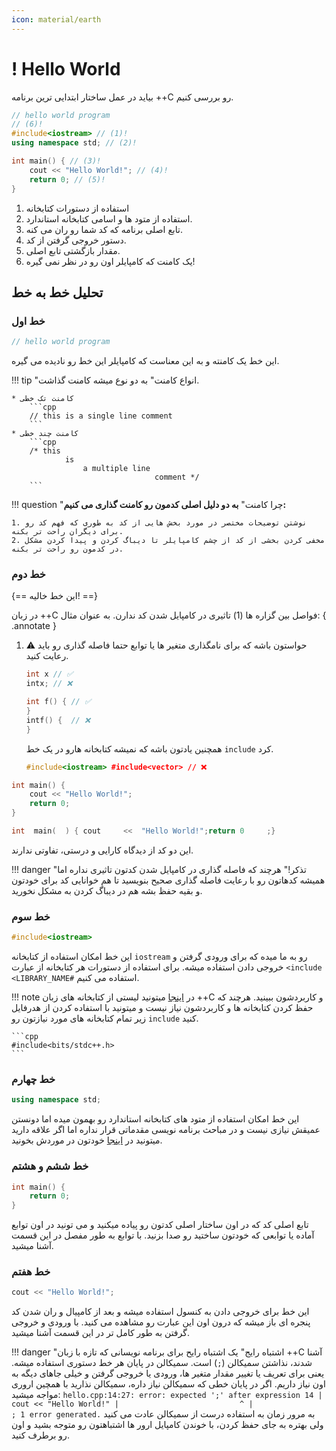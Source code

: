 ```yaml
---
icon: material/earth
---
```



# ! Hello World

بیاید در عمل ساختار ابتدایی ترین برنامه ++C رو بررسی کنیم.


```cpp linenums="1"
// hello world program 
// (6)!
#include<iostream> // (1)!
using namespace std; // (2)!

int main() { // (3)!
    cout << "Hello World!"; // (4)!
    return 0; // (5)!
}
```

1. استفاده از دستورات کتابخانه 
2. استفاده از متود ها و اسامی کتابخانه استاندارد. 
3. تابع اصلی برنامه که کد شما رو ران می کنه. 
4. دستور خروجی گرفتن از کد. 
5. مقدار بازگشتی تابع اصلی. 
6. یک کامنت که کامپایلر اون رو در نظر نمی گیره!

## تحلیل خط به خط

### خط اول

```cpp
// hello world program
```

این خط یک کامنته و به این معناست که کامپایلر این خط رو نادیده می گیره.

!!! tip "انواع کامنت"
    به دو نوع میشه کامنت گذاشت.

    * کامنت تک خطی
        ```cpp
        // this is a single line comment
        ```
    * کامنت چند خطی
        ```cpp
        /* this
                is
                    a multiple line
                                    comment */
        ```


!!! question "چرا کامنت"
    **به دو دلیل اصلی کدمون رو کامنت گذاری می کنیم:**

    1. نوشتن توضیحات مختصر در مورد بخش هایی از کد به طوری که فهم کد رو برای دیگران راحت تر بکنه.
    2. مخفی کردن بخشی از کد از چشم کامپایلر تا دیباگ کردن و پیدا کردن مشکل در کدمون رو راحت تر بکنه.


### خط دوم
{== این خط خالیه! ==}

در زبان ++C فواصل بین گزاره ها (1) تاثیری در کامپایل شدن کد ندارن. به عنوان مثال:
{ .annotate }

1. :warning: حواستون باشه که برای نامگذاری متغیر ها یا توابع حتما فاصله گذاری رو باید رعایت کنید.
    ```cpp
    int x // ✅  
    intx; // ❌ 
    ``` 

    ```cpp
    int f() { // ✅
    }
    intf() {  // ❌
    }
    ```

    همچنین یادتون باشه که نمیشه کتابخانه هارو در یک خط `include` کرد.
    ```cpp
    #include<iostream> #include<vector> // ❌
    ```

```cpp 
int main() { 
    cout << "Hello World!";
    return 0;
}
```

``` cpp
int  main(  ) { cout     <<  "Hello World!";return 0     ;}
```

این دو کد از دیدگاه کارایی و درستی، تفاوتی ندارند.

!!! danger "تذکر!"
    هرچند که فاصله گذاری در کامپایل شدن کدتون تاثیری نداره اما همیشه کدهاتون رو با رعایت فاصله گذاری صحیح بنویسید تا هم
    خوانایی کد برای خودتون و بقیه حفظ بشه هم در دیباگ کردن به مشکل نخورید.


### خط سوم
```cpp
#include<iostream>
```

این خط امکان استفاده از کتابخانه `iostream` رو به ما میده که برای ورودی گرفتن و خروجی دادن استفاده میشه.
برای استفاده از دستورات هر کتابخانه از عبارت `<include <LIBRARY_NAME#` استفاده می کنیم.

!!! note
    در [اینجا](https://cplusplus.com/reference/) میتونید لیستی از کتابخانه های زبان ++C و کاربردشون ببینید.
    هرچند که حفظ کردن کتابخانه ها و کاربردشون نیاز نیست و میتونید با استفاده کردن از هدرفایل زیر تمام کتابخانه های مورد
    نیازتون رو `include` کنید.

    ```cpp
    #include<bits/stdc++.h>
    ```

### خط چهارم

```cpp
using namespace std;
```

این خط امکان استفاده از متود های کتابخانه استاندارد رو بهمون میده اما دونستن عمیقش نیازی نیست و در مباحث برنامه نویسی
مقدماتی قرار نداره اما اگر علاقه دارید میتونید در [اینجا](https://en.cppreference.com/w/cpp/language/namespace.html) خودتون در
موردش بخونید.

### خط ششم و هشتم
```cpp
int main() {
    return 0;
}
```
تابع اصلی کد که در اون ساختار اصلی کدتون رو پیاده میکنید و می تونید در اون توابع آماده یا توابعی که خودتون ساختید رو صدا
بزنید.
با توابع به طور مفصل در این قسمت آشنا میشید.

### خط هفتم
```cpp
cout << "Hello World!";
```
این خط برای خروجی دادن به کنسول استفاده میشه و بعد از کامپیال و ران شدن کد پنجره ای باز میشه که درون اون این عبارت رو
مشاهده می کنید.
با ورودی و خروجی گرفتن به طور کامل تر در این قسمت آشنا میشید.


!!! danger "اشتباه رایج"
    یک اشتباه رایح برای برنامه نویسانی که تازه با زبان ++C آشنا شدند، نذاشتن سمیکالن (`;`) است.
    سمیکالن در پایان هر خط دستوری استفاده میشه.
    یعنی برای تعریف یا تغییر مقدار متغیر ها، ورودی یا خروجی گرفتن و خیلی جاهای دیگه به اون نیاز داریم.
    اگر در پایان خطی که سمیکالن نیاز داره، سمیکالن نذارید با همچین اروری مواجه میشید:
    ```
    hello.cpp:14:27: error: expected ';' after expression
    14 |     cout << "Hello World!"
       |                           ^
       |                           ;
    1 error generated.
    ```
    به مرور زمان به استفاده درست از سمیکالن عادت می کنید ولی بهتره به جای حفظ کردن، با خوندن کامپایل ارور ها اشتباهتون
    رو متوجه بشید و اون رو برطرف کنید.


